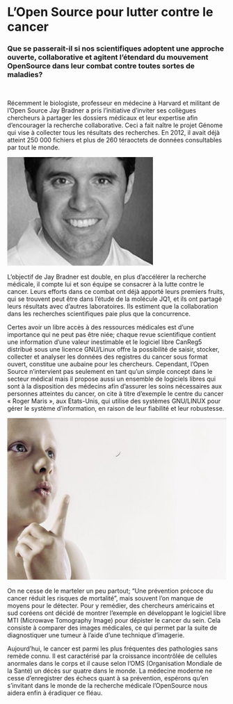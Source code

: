 # L’Open Source pour lutter contre le cancer

### Que se passerait-il si nos scientifiques adoptent une approche ouverte, collaborative et agitent l’étendard du mouvement OpenSource dans leur combat contre toutes sortes de maladies?

</br>

Récemment le biologiste, professeur en médecine à Harvard et militant de l’Open Source Jay Bradner a pris l’initiative d’inviter ses collègues chercheurs à partager les dossiers médicaux et leur expertise afin d’encourager la recherche collaborative. Ceci a fait naître le projet Génome qui vise à collecter tous les résultats des recherches. En 2012, il avait déjà atteint 250 000 fichiers et plus de 260 téraoctets de données consultables par tout le monde.

![Screenshot](assets/man.png)

L’objectif de Jay Bradner est double, en plus d’accélérer la recherche médicale, il compte lui et son équipe se consacrer à la lutte contre le cancer. Leurs efforts dans ce combat ont déjà apporté leurs premiers fruits, qui se trouvent peut être dans l’étude de la molécule JQ1, et ils ont partagé leurs résultats avec d’autres laboratoires. Ils estiment que la collaboration dans les recherches scientifiques paie plus que la concurrence.

Certes avoir un libre accès à des ressources médicales est d’une importance qui ne peut pas être niée; chaque revue scientifique contient une information d’une valeur inestimable et le logiciel libre CanReg5 distribué sous une licence GNU/Linux offre la possibilité de saisir, stocker, collecter et analyser les données des registres du cancer sous format ouvert, constitue une aubaine pour les chercheurs. Cependant, l’Open Source n’intervient pas seulement en tant qu’un simple concept dans le secteur médical mais il propose aussi un ensemble de logiciels libres qui sont à la disposition des médecins afin d’assurer les soins nécessaires aux personnes atteintes du cancer, on cite à titre d’exemple le centre du cancer « Roger Maris », aux Etats-Unis, qui utilise des systèmes GNU/LINUX pour gérer le système d’information, en raison de leur fiabilité et leur robustesse.

![Screenshot](assets/child.png)

On ne cesse de le marteler un peu partout; “Une prévention précoce du cancer réduit les risques de mortalité”, mais souvent l’on manque de moyens pour le détecter. Pour y remédier, des chercheurs américains et sud coréens ont décidé de montrer l’exemple en développant le logiciel libre MTI (Microwave Tomography Image) pour dépister le cancer du sein. Cela consiste à comparer des images médicales, ce qui permet par la suite de diagnostiquer une tumeur à l’aide d’une technique d’imagerie.

Aujourd’hui, le cancer est parmi les plus fréquentes des pathologies sans remède connu. Il est caractérisé par la croissance incontrôlée de cellules anormales dans le corps et il cause selon l’OMS (Organisation Mondiale de la Santé) un décès sur quatre dans le monde. La médecine moderne ne cesse d’enregistrer des échecs quant à sa prévention, espérons qu’en s’invitant dans le monde de la recherche médicale l’OpenSource nous aidera enfin à éradiquer ce fléau.
